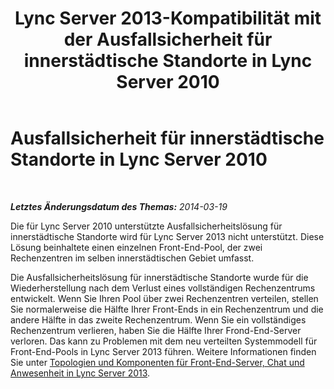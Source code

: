 ﻿---
title: Lync Server 2013-Kompatibilität mit der Ausfallsicherheit für innerstädtische Standorte in Lync Server 2010
TOCTitle: Ausfallsicherheit für innerstädtische Standorte in Lync Server 2010
ms:assetid: 18673ff6-b664-4a57-a89b-cbda8b129e6a
ms:mtpsurl: https://technet.microsoft.com/de-de/library/JJ204715(v=OCS.15)
ms:contentKeyID: 49293310
ms.date: 05/19/2016
mtps_version: v=OCS.15
ms.translationtype: HT
---

# Ausfallsicherheit für innerstädtische Standorte in Lync Server 2010

 

_**Letztes Änderungsdatum des Themas:** 2014-03-19_

Die für Lync Server 2010 unterstützte Ausfallsicherheitslösung für innerstädtische Standorte wird für Lync Server 2013 nicht unterstützt. Diese Lösung beinhaltete einen einzelnen Front-End-Pool, der zwei Rechenzentren im selben innerstädtischen Gebiet umfasst.

Die Ausfallsicherheitslösung für innerstädtische Standorte wurde für die Wiederherstellung nach dem Verlust eines vollständigen Rechenzentrums entwickelt. Wenn Sie Ihren Pool über zwei Rechenzentren verteilen, stellen Sie normalerweise die Hälfte Ihrer Front-Ends in ein Rechenzentrum und die andere Hälfte in das zweite Rechenzentrum. Wenn Sie ein vollständiges Rechenzentrum verlieren, haben Sie die Hälfte Ihrer Frond-End-Server verloren. Das kann zu Problemen mit dem neu verteilten Systemmodell für Front-End-Pools in Lync Server 2013 führen. Weitere Informationen finden Sie unter [Topologien und Komponenten für Front-End-Server, Chat und Anwesenheit in Lync Server 2013](lync-server-2013-topologies-and-components-for-front-end-servers-instant-messaging-and-presence.md).

